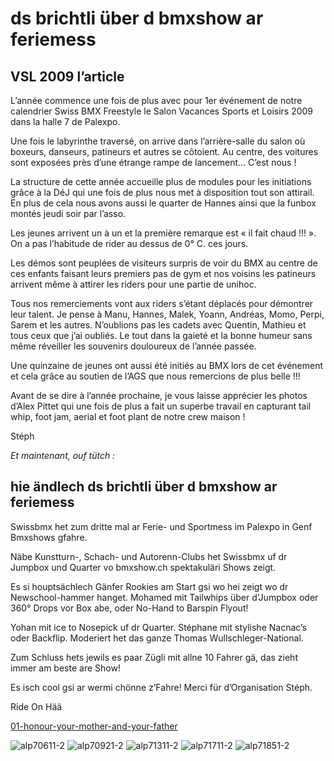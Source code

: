 # ds brichtli über d bmxshow ar feriemess

## VSL 2009 l’article

L’année commence une fois de plus avec pour 1er événement de notre calendrier Swiss BMX Freestyle le Salon Vacances Sports et Loisirs 2009 dans la halle 7 de Palexpo.

Une fois le labyrinthe traversé, on arrive dans l’arrière-salle du salon où boxeurs, danseurs, patineurs et autres se côtoient. Au centre, des voitures sont exposées près d’une étrange rampe de lancement… C’est nous !

La structure de cette année accueille plus de modules pour les initiations grâce à la DéJ qui une fois de plus nous met à disposition tout son attirail. En plus de cela nous avons aussi le quarter de Hannes ainsi que la funbox montés jeudi soir par l’asso.

Les jeunes arrivent un à un et la première remarque est « il fait chaud !!! ». On a pas l’habitude de rider au dessus de 0° C. ces jours.

Les démos sont peuplées de visiteurs surpris de voir du BMX au centre de ces enfants faisant leurs premiers pas de gym et nos voisins les patineurs arrivent même à attirer les riders pour une partie de unihoc.

Tous nos remerciements vont aux riders s’étant déplacés pour démontrer leur talent. Je pense à Manu, Hannes, Malek, Yoann, Andréas, Momo, Perpi, Sarem et les autres. N’oublions pas les cadets avec Quentin, Mathieu et tous ceux que j’ai oubliés. Le tout dans la gaieté et la bonne humeur sans même réveiller les souvenirs douloureux de l’année passée.

Une quinzaine de jeunes ont aussi été initiés au BMX lors de cet événement et cela grâce au soutien de l’AGS que nous remercions de plus belle !!!

Avant de se dire à l’année prochaine, je vous laisse apprécier les photos d’Alex Pittet qui une fois de plus a fait un superbe travail en capturant tail whip, foot jam, aerial et foot plant de notre crew maison !

Stéph

_Et maintenant, ouf tütch :_

## hie ändlech ds brichtli über d bmxshow ar feriemess

Swissbmx het zum dritte mal ar Ferie- und Sportmess im Palexpo in Genf Bmxshows gfahre.

Näbe Kunstturn-, Schach- und Autorenn-Clubs het Swissbmx uf dr Jumpbox und Quarter vo bmxshow.ch spektakuläri Shows zeigt.

Es si houptsächlech Gänfer Rookies am Start gsi wo hei zeigt wo dr Newschool-hammer hanget. Mohamed mit Tailwhips über d’Jumpbox oder 360° Drops vor Box abe, oder No-Hand to Barspin Flyout!

Yohan mit ice to Nosepick uf dr Quarter. Stéphane mit stylishe Nacnac’s oder Backflip. Moderiert het das ganze Thomas Wullschleger-National.

Zum Schluss hets jewils es paar Zügli mit allne 10 Fahrer gä, das zieht immer am beste are Show!

Es isch cool gsi ar wermi chönne z’Fahre! Merci für d’Organisation Stéph.

Ride On Hää

[01-honour-your-mother-and-your-father](./media/01-honour-your-mother-and-your-father.mp3)

![alp70611-2](./media/_alp70611-2.jpg)
![alp70921-2](./media/_alp70921-2.jpg)
![alp71311-2](./media/_alp71311-2.jpg)
![alp71711-2](./media/_alp71711-2.jpg)
![alp71851-2](./media/_alp71851-2.jpg)
